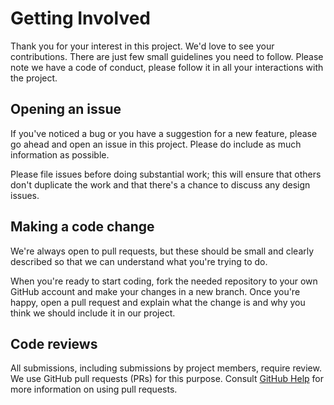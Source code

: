# Getting Involved

Thank you for your interest in this project. We'd love to see your contributions. There are just few small guidelines you need to follow.
Please note we have a code of conduct, please follow it in all your interactions with the project.

## Opening an issue

If you've noticed a bug or you have a suggestion for a new feature, please go ahead and open an issue in this project. Please do include as much information as possible.

Please file issues before doing substantial work; this will ensure that others don't duplicate the work and that there's a chance to discuss any design issues.

## Making a code change

We're always open to pull requests, but these should be small and clearly described so that we can understand what you're trying to do.

When you're ready to start coding, fork the needed repository to your own GitHub account and make your changes in a new branch. Once you're happy, open a pull request and explain what the change is and why you think we should include it in our project.

## Code reviews

All submissions, including submissions by project members, require review. We use GitHub pull requests (PRs) for this purpose. Consult [GitHub Help](https://help.github.com/en/github/collaborating-with-issues-and-pull-requests/about-pull-requests) for more information on using pull requests.
